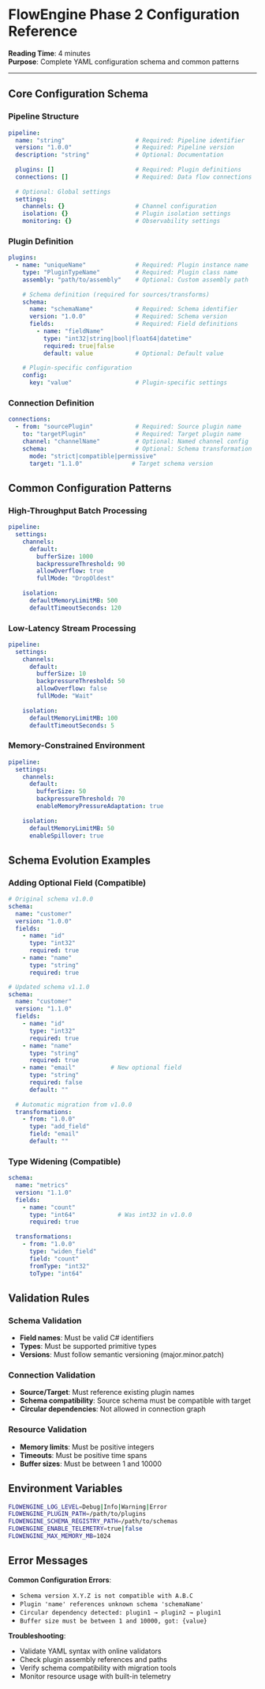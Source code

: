 # FlowEngine Phase 2 Configuration Reference

**Reading Time**: 4 minutes  
**Purpose**: Complete YAML configuration schema and common patterns  

---

## Core Configuration Schema

### Pipeline Structure
```yaml
pipeline:
  name: "string"                    # Required: Pipeline identifier
  version: "1.0.0"                  # Required: Pipeline version
  description: "string"             # Optional: Documentation
  
  plugins: []                       # Required: Plugin definitions
  connections: []                   # Required: Data flow connections
  
  # Optional: Global settings
  settings:
    channels: {}                    # Channel configuration
    isolation: {}                   # Plugin isolation settings
    monitoring: {}                  # Observability settings
```

### Plugin Definition
```yaml
plugins:
  - name: "uniqueName"              # Required: Plugin instance name
    type: "PluginTypeName"          # Required: Plugin class name
    assembly: "path/to/assembly"    # Optional: Custom assembly path
    
    # Schema definition (required for sources/transforms)
    schema:
      name: "schemaName"            # Required: Schema identifier
      version: "1.0.0"              # Required: Schema version
      fields:                       # Required: Field definitions
        - name: "fieldName"
          type: "int32|string|bool|float64|datetime"
          required: true|false
          default: value            # Optional: Default value
    
    # Plugin-specific configuration
    config:
      key: "value"                  # Plugin-specific settings
```

### Connection Definition
```yaml
connections:
  - from: "sourcePlugin"            # Required: Source plugin name
    to: "targetPlugin"              # Required: Target plugin name
    channel: "channelName"          # Optional: Named channel config
    schema:                         # Optional: Schema transformation
      mode: "strict|compatible|permissive"
      target: "1.1.0"              # Target schema version
```

## Common Configuration Patterns

### High-Throughput Batch Processing
```yaml
pipeline:
  settings:
    channels:
      default:
        bufferSize: 1000
        backpressureThreshold: 90
        allowOverflow: true
        fullMode: "DropOldest"
    
    isolation:
      defaultMemoryLimitMB: 500
      defaultTimeoutSeconds: 120
```

### Low-Latency Stream Processing
```yaml
pipeline:
  settings:
    channels:
      default:
        bufferSize: 10
        backpressureThreshold: 50
        allowOverflow: false
        fullMode: "Wait"
    
    isolation:
      defaultMemoryLimitMB: 100
      defaultTimeoutSeconds: 5
```

### Memory-Constrained Environment
```yaml
pipeline:
  settings:
    channels:
      default:
        bufferSize: 50
        backpressureThreshold: 70
        enableMemoryPressureAdaptation: true
    
    isolation:
      defaultMemoryLimitMB: 50
      enableSpillover: true
```

## Schema Evolution Examples

### Adding Optional Field (Compatible)
```yaml
# Original schema v1.0.0
schema:
  name: "customer"
  version: "1.0.0"
  fields:
    - name: "id"
      type: "int32"
      required: true
    - name: "name"
      type: "string"
      required: true

# Updated schema v1.1.0
schema:
  name: "customer"
  version: "1.1.0"
  fields:
    - name: "id"
      type: "int32"
      required: true
    - name: "name"
      type: "string"
      required: true
    - name: "email"          # New optional field
      type: "string"
      required: false
      default: ""
  
  # Automatic migration from v1.0.0
  transformations:
    - from: "1.0.0"
      type: "add_field"
      field: "email"
      default: ""
```

### Type Widening (Compatible)
```yaml
schema:
  name: "metrics"
  version: "1.1.0"
  fields:
    - name: "count"
      type: "int64"            # Was int32 in v1.0.0
      required: true
  
  transformations:
    - from: "1.0.0"
      type: "widen_field"
      field: "count"
      fromType: "int32"
      toType: "int64"
```

## Validation Rules

### Schema Validation
- **Field names**: Must be valid C# identifiers
- **Types**: Must be supported primitive types
- **Versions**: Must follow semantic versioning (major.minor.patch)

### Connection Validation
- **Source/Target**: Must reference existing plugin names
- **Schema compatibility**: Source schema must be compatible with target
- **Circular dependencies**: Not allowed in connection graph

### Resource Validation
- **Memory limits**: Must be positive integers
- **Timeouts**: Must be positive time spans
- **Buffer sizes**: Must be between 1 and 10000

## Environment Variables

```bash
FLOWENGINE_LOG_LEVEL=Debug|Info|Warning|Error
FLOWENGINE_PLUGIN_PATH=/path/to/plugins
FLOWENGINE_SCHEMA_REGISTRY_PATH=/path/to/schemas
FLOWENGINE_ENABLE_TELEMETRY=true|false
FLOWENGINE_MAX_MEMORY_MB=1024
```

## Error Messages

**Common Configuration Errors**:
- `Schema version X.Y.Z is not compatible with A.B.C`
- `Plugin 'name' references unknown schema 'schemaName'`
- `Circular dependency detected: plugin1 → plugin2 → plugin1`
- `Buffer size must be between 1 and 10000, got: {value}`

**Troubleshooting**:
- Validate YAML syntax with online validators
- Check plugin assembly references and paths
- Verify schema compatibility with migration tools
- Monitor resource usage with built-in telemetry
